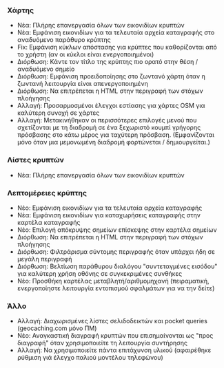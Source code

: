 ### Χάρτης
- Νέα: Πλήρης επανεργασία όλων των εικονιδίων κρυπτών
- Νέα: Εμφάνιση εικονιδίων για τα τελευταία αρχεία καταγραφής στο αναδυόμενο παράθυρο κρύπτης
- Fix: Εμφάνιση κύκλων απόστασης για κρύπτες που καθορίζονται από το χρήστη (αν οι κύκλοι είναι ενεργοποιημένοι)
- Διόρθωση: Κάντε τον τίτλο της κρύπτης πιο ορατό στην θέση / αναδυόμενο σημείο
- Διόρθωση: Εμφάνιση προειδοποίησης στο ζωντανό χάρτη όταν η ζωντανή λειτουργία είναι απενεργοποιημένη
- Διόρθωση: Να επιτρέπεται η HTML στην περιγραφή των στόχων πλοήγησης
- Αλλαγή: Προσαρμοσμένοι έλεγχοι εστίασης για χάρτες OSM για καλύτερη συνοχή σε χάρτες
- Αλλαγή: Μετακινήθηκαν οι περισσότερες επιλογές μενού που σχετίζονται με τη διαδρομή σε ένα ξεχωριστό κουμπί γρήγορης πρόσβασης στο κάτω μέρος για ταχύτερη πρόσβαση. (Εμφανίζονται μόνο όταν μια μεμονωμένη διαδρομή φορτώνεται / δημιουργείται.)

### Λίστες κρυπτών
- Νέα: Πλήρης επανεργασία όλων των εικονιδίων κρυπτών

### Λεπτομέρειες κρύπτης
- Νέο: Εμφάνιση εικονιδίων για τα τελευταία αρχεία καταγραφής
- Νέα: Εμφάνιση εικονιδίων για καταχωρήσεις καταγραφής στην καρτέλα καταγραφής
- Νέο: Επιλογή απόκρυψης σημείων επίσκεψης στην καρτέλα σημείων
- Διόρθωση: Να επιτρέπεται η HTML στην περιγραφή των στόχων πλοήγησης
- Διόρθωση: Φιλτράρισμα σύντομης περιγραφής όταν υπάρχει ήδη σε μεγάλη περιγραφή
- Διόρθωση: Βελτίωση παράθυρου διαλόγου "συντεταγμένες εισόδου" για καλύτερη χρήση οθόνης σε συγκεκριμένες συνθήκες
- Νέο: Προσθήκη καρτέλας μεταβλητή/αριθμομηχανή (πειραματική, ενεργοποίηστε λειτουργία εντοπισμού σφαλμάτων για να την δείτε)

### Άλλο
- Αλλαγή: Διαχωρισμένες λίστες σελιδοδεικτών και pocket queries (geocaching.com μόνο ΠΜ)
- Νέο: Αναγκαστική διαγραφή κρυπτών που επισημαίνονται ως "προς διαγραφή" όταν χρησιμοποιείτε τη λειτουργία συντήρησης
- Αλλαγή: Να χρησιμοποιείτε πάντα επιτάχυνση υλικού (αφαιρέθηκε ρύθμιση γιά έλεγχο παλιού μοντέλου τηλεφώνου)
